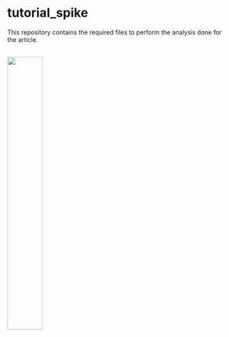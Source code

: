 # tutorial_spike

This repository contains the required files to perform the analysis done for the article. 
<br> <br>

<p align="left">
<img src="cluster.gif" width="40%">
</p>


